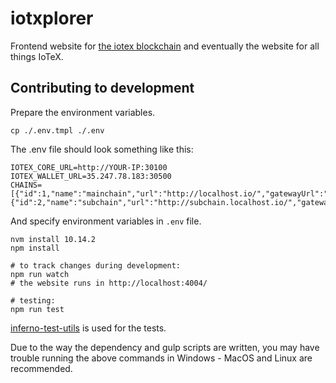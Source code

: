 
# iotxplorer

Frontend website for [the iotex blockchain](https://github.com/iotexproject/iotex-core) and eventually the website for all things IoTeX.


## Contributing to development

Prepare the environment variables.

```
cp ./.env.tmpl ./.env
```
The .env file should look something like this:

```.env
IOTEX_CORE_URL=http://YOUR-IP:30100
IOTEX_WALLET_URL=35.247.78.183:30500
CHAINS=[{"id":1,"name":"mainchain","url":"http://localhost.io/","gatewayUrl":"https://localhost.io/"},{"id":2,"name":"subchain","url":"http://subchain.localhost.io/","gatewayUrl":"https://subchain.iotexslocalhostcan.io/"}]
```

And specify environment variables in `.env` file.

```
nvm install 10.14.2
npm install

# to track changes during development:
npm run watch
# the website runs in http://localhost:4004/

# testing:
npm run test
```

[inferno-test-utils](https://www.npmjs.com/package/inferno-test-utils/v/3.10.1) is used for the tests.

Due to the way the dependency and gulp scripts are written, you may have trouble running the above commands in Windows - MacOS and Linux are recommended.

